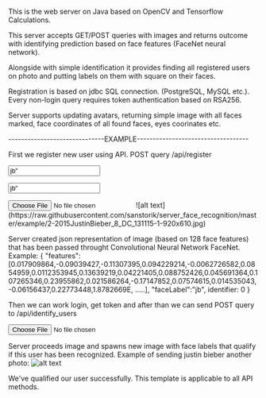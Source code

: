 This is the web server on Java based on OpenCV and Tensorflow Calculations.

This server accepts GET/POST queries with images and returns outcome with 
identifying prediction based on face features (FaceNet neural network).

Alongside with simple identification it provides finding all registered 
users on photo and putting labels on them with square on their faces.

Registration is based on jdbc SQL connection. (PostgreSQL, MySQL etc.).
Every non-login query requires token authentication based on RSA256.

Server supports updating avatars, returning simple image with all
faces marked, face coordinates of all found faces, eyes coorinates etc.

------------------------------EXAMPLE-----------------------------------

First we register new user using API.
POST query <host url>/api/register
  <p><input type="text" name="username" value=jb">
  <p><input type="text" name="username" value=jb">
  <p><input type="file" name="image">
![alt text](https://raw.githubusercontent.com/sanstorik/server_face_recognition/master/example/2-2015JustinBieber_8_DC_131115-1-920x610.jpg)

Server created json representation of image (based on 128 face features) that has been passed throught Convolutional Neural Network FaceNet.
Example: 
{ "features":[0.017909864,-0.09039427,-0.11307395,0.094229214,-0.0062726582,0.0854959,0.0112353945,0.13639219,0.04221405,0.088752426,0.045691364,0.107265346,0.23955862,0.021586264,-0.17147852,0.07574615,0.014535043,-0.06156437,0.22773448,1.8782669E, .....],
"faceLabel":"jb", identifier: 0 }

Then we can work login, get token and after than we can send POST query to
  <host url>/api/identify_users
  <p><input type="file" name="image">
    
Server proceeds image and spawns new image with face labels that qualify if this user has been recognized.
Example of sending justin bieber another photo:
![alt text](https://raw.githubusercontent.com/sanstorik/server_face_recognition/master/example/57be9738d93a4bf8a9b2d7ebba4fbaf7.jpg)


We've qualified our user successfully. This template is applicable to all API methods.
